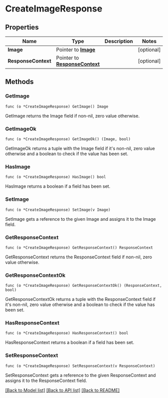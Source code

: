 # CreateImageResponse

## Properties

Name | Type | Description | Notes
------------ | ------------- | ------------- | -------------
**Image** | Pointer to [**Image**](Image.md) |  | [optional] 
**ResponseContext** | Pointer to [**ResponseContext**](ResponseContext.md) |  | [optional] 

## Methods

### GetImage

`func (o *CreateImageResponse) GetImage() Image`

GetImage returns the Image field if non-nil, zero value otherwise.

### GetImageOk

`func (o *CreateImageResponse) GetImageOk() (Image, bool)`

GetImageOk returns a tuple with the Image field if it's non-nil, zero value otherwise
and a boolean to check if the value has been set.

### HasImage

`func (o *CreateImageResponse) HasImage() bool`

HasImage returns a boolean if a field has been set.

### SetImage

`func (o *CreateImageResponse) SetImage(v Image)`

SetImage gets a reference to the given Image and assigns it to the Image field.

### GetResponseContext

`func (o *CreateImageResponse) GetResponseContext() ResponseContext`

GetResponseContext returns the ResponseContext field if non-nil, zero value otherwise.

### GetResponseContextOk

`func (o *CreateImageResponse) GetResponseContextOk() (ResponseContext, bool)`

GetResponseContextOk returns a tuple with the ResponseContext field if it's non-nil, zero value otherwise
and a boolean to check if the value has been set.

### HasResponseContext

`func (o *CreateImageResponse) HasResponseContext() bool`

HasResponseContext returns a boolean if a field has been set.

### SetResponseContext

`func (o *CreateImageResponse) SetResponseContext(v ResponseContext)`

SetResponseContext gets a reference to the given ResponseContext and assigns it to the ResponseContext field.


[[Back to Model list]](../README.md#documentation-for-models) [[Back to API list]](../README.md#documentation-for-api-endpoints) [[Back to README]](../README.md)



